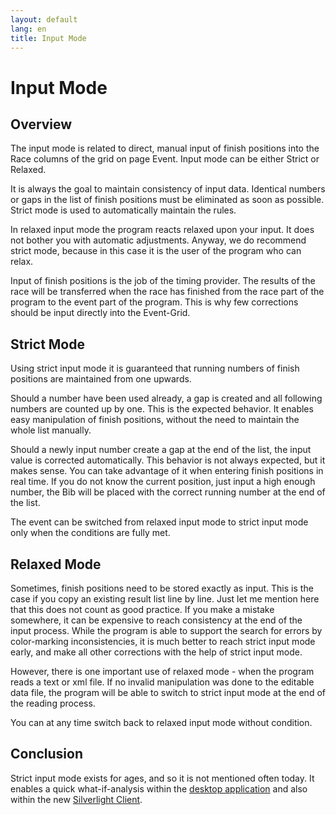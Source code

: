 ```yaml
---
layout: default
lang: en
title: Input Mode
---
```


# Input Mode

## Overview

The input mode is related to direct,
manual input of finish positions into the Race columns of the grid on page Event.
Input mode can be either Strict or Relaxed.

It is always the goal to maintain consistency of input data.
Identical numbers or gaps in the list of finish positions must be eliminated as soon as possible.
Strict mode is used to automatically maintain the rules.

In relaxed input mode the program reacts relaxed upon your input.
It does not bother you with automatic adjustments.
Anyway, we do recommend strict mode,
because in this case it is the user of the program who can relax.

Input of finish positions is the job of the timing provider.
The results of the race will be transferred when the race has finished
from the race part of the program to the event part of the program.
This is why few corrections should be input directly into the Event-Grid.

## Strict Mode

Using strict input mode it is guaranteed that running numbers of finish positions are maintained from one upwards.

Should a number have been used already, a gap is created and all following numbers are counted up by one.
This is the expected behavior.
It enables easy manipulation of finish positions,
without the need to maintain the whole list manually.

Should a newly input number create a gap at the end of the list,
the input value is corrected automatically.
This behavior is not always expected, but it makes sense.
You can take advantage of it when entering finish positions in real time.
If you do not know the current position, just input a high enough number,
the Bib will be placed with the correct running number at the end of the list.

The event can be switched from relaxed input mode to strict input mode only when the conditions are fully met.

## Relaxed Mode

Sometimes, finish positions need to be stored exactly as input.
This is the case if you copy an existing result list line by line.
Just let me mention here that this does not count as good practice.
If you make a mistake somewhere,
it can be expensive to reach consistency at the end of the input process.
While the program is able to support the search for errors by color-marking inconsistencies,
it is much better to reach strict input mode early,
and make all other corrections with the help of strict input mode.

However, there is one important use of relaxed mode - when the program reads a text or xml file.
If no invalid manipulation was done to the editable data file,
the program will be able to switch to strict input mode at the end of the reading process.

You can at any time switch back to relaxed input mode without condition.

## Conclusion

Strict input mode exists for ages, and so it is not mentioned often today.
It enables a quick what-if-analysis within the [desktop application](../applications/FR93.html)
and also within the new [Silverlight Client](../silverlight/FRIA05.html).
